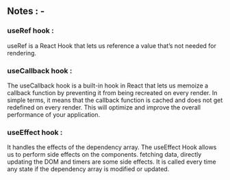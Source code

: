 ## Notes : -

### useRef hook :
useRef is a React Hook that lets us reference a value that’s not needed for rendering.

 ### useCallback hook :
 The useCallback hook is a built-in hook in React that lets us memoize a callback function by preventing it from being recreated on every render. In simple terms, it means that the callback function is cached and does not get redefined on every render. This will optimize and improve the overall performance of your application.

### useEffect hook :
 It handles the effects of the dependency array. The useEffect Hook allows us to perform side effects on the components. fetching data, directly updating the DOM and timers are some side effects. It is called every time any state if the dependency array is modified or updated.